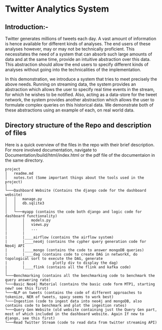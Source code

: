 Twitter Analytics System
===============================

Introduction:-
--------------------

Twitter generates millions of tweets each day. A vast amount of information is hence available for different kinds of analyses. The end users of these analyses however, may or may not be technically proficient. This necessitates the need of a system that can absorb such large amounts of data and at the same time, provide an intuitive abstraction over this data. This abstraction should allow the end users to specify different kinds of analyses without going into the technicalities of the implementation.

In this demonstration, we introduce a system that tries to meet precisely the above needs. Running on streaming data, the system provides an abstraction which allows the user to specify real time events in the stream, for which he wishes to be notified. Also, acting as a data-store for the tweet network, the system provides another abstraction which allows the user to formulate complex queries on this historical data. We demonstrate both of these abstractions using an example of each, on real world data.


Directory structure of the Repo and description of files
--------------------------------------------------------------

Here is a quick overview of the files in the repo with their brief description.
For more involved documentation, navigate to Documentation/build/html/index.html or the pdf file of the documentaion in the same directory.

```
project
│   readme.md
│   notes.txt (Some important things about the tools used in the project)
│
└───Dashboard Website (Contains the django code for the dashboard website)
│   │   manage.py
│   │   db.sqlite3
│   │
│   └───myapp (contains the code both django and logic code for dashboard functionality)
│       │   models.py
│       │   views.py
│       │   ...
|       |
|       |____airflow (contains the airflow system)
|       |____neo4j (contains the cypher query generation code for Neo4j API
|       |____mongo (contains the code to answer mongoDB queries)
|       |____dag (contains code to create DAG in networkX, do topological sort to execute the DAG, generate
|       |             plotly div to display the dag)
|       |____flink (contains all the flink and kafka code)
│
└───Benchmarking (contains all the benchmarking code to benchmark the query answering rate)
└───Basic Neo4j Material (contains the basic code form MTP1, starting new? see this first)
└───NLP on tweets (contains the code of different approaches to tokenize, NER of tweets, spacy seems to work best)
└───Ingestion (code to ingest data into neo4j and mongoDB, also contains code to benchmark and plot the ingestion rates)
└───Query Gen Website (old website containing just the Query Gen part, most of which included in the dashboard website. Again If new to django, see this first)
└───Read Twitter Stream (code to read data from twitter streaming API)
```
